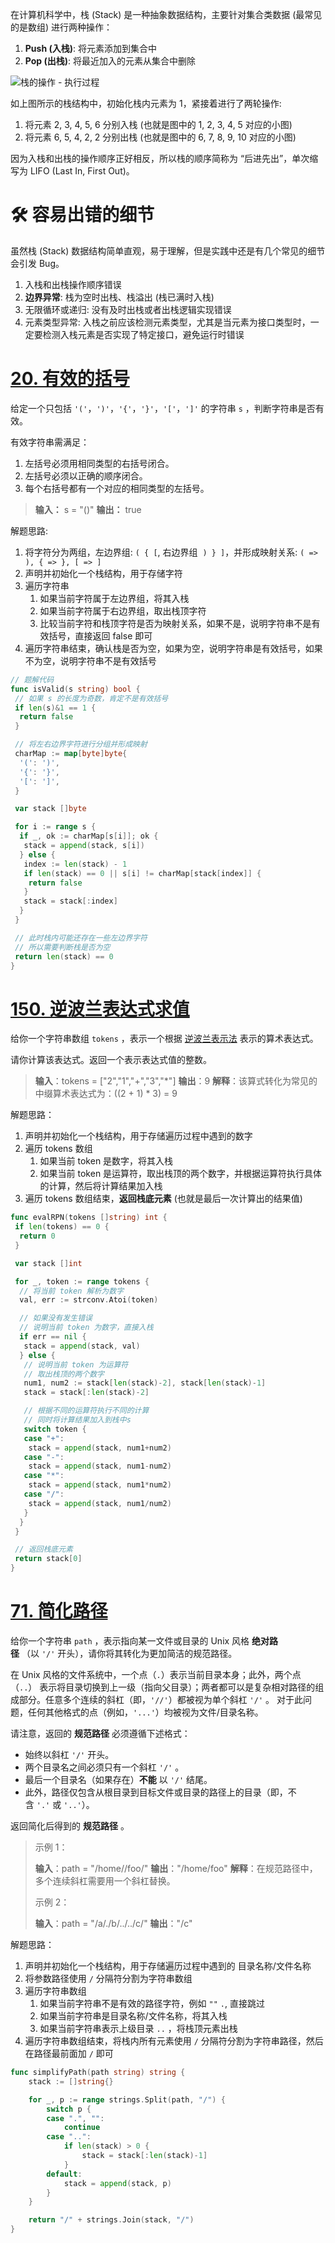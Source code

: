 在计算机科学中，栈 (Stack) 是一种抽象数据结构，主要针对集合类数据 (最常见的是数组) 进行两种操作：

1. **Push (入栈)**: 将元素添加到集合中
2. **Pop (出栈)**: 将最近加入的元素从集合中删除

![栈的操作 - 执行过程](../picture/c49fbebdc08b80a6d2fd43b3ec331aee_MD5.webp)



如上图所示的栈结构中，初始化栈内元素为 1，紧接着进行了两轮操作:

1. 将元素 2, 3, 4, 5, 6 分别入栈 (也就是图中的 1, 2, 3, 4, 5 对应的小图)
2. 将元素 6, 5, 4, 2, 2 分别出栈 (也就是图中的 6, 7, 8, 9, 10 对应的小图)

因为入栈和出栈的操作顺序正好相反，所以栈的顺序简称为 “后进先出”，单次缩写为 LIFO (Last In, First Out)。

# 🛠️ 容易出错的细节

虽然栈 (Stack) 数据结构简单直观，易于理解，但是实践中还是有几个常见的细节会引发 Bug。

1. 入栈和出栈操作顺序错误
2. **边界异常**: 栈为空时出栈、栈溢出 (栈已满时入栈)
3. 无限循环或递归: 没有及时出栈或者出栈逻辑实现错误
4. 元素类型异常: 入栈之前应该检测元素类型，尤其是当元素为接口类型时，一定要检测入栈元素是否实现了特定接口，避免运行时错误

# [20. 有效的括号](https://leetcode.cn/problems/valid-parentheses/description/)

给定一个只包括 `'('`，`')'`，`'{'`，`'}'`，`'['`，`']'` 的字符串 `s` ，判断字符串是否有效。

有效字符串需满足：

1. 左括号必须用相同类型的右括号闭合。
2. 左括号必须以正确的顺序闭合。
3. 每个右括号都有一个对应的相同类型的左括号。

> **输入：** s = "()"
> **输出：** true

解题思路:

1. 将字符分为两组，左边界组: `( { [`, 右边界组  `) } ]`，并形成映射关系: `( => ), { => }, [ => ]`
2. 声明并初始化一个栈结构，用于存储字符
3. 遍历字符串
	1. 如果当前字符属于左边界组，将其入栈
	2. 如果当前字符属于右边界组，取出栈顶字符
	3. 比较当前字符和栈顶字符是否为映射关系，如果不是，说明字符串不是有效括号，直接返回 false 即可
4. 遍历字符串结束，确认栈是否为空，如果为空，说明字符串是有效括号，如果不为空，说明字符串不是有效括号

```go
// 题解代码
func isValid(s string) bool {
 // 如果 s 的长度为奇数，肯定不是有效括号
 if len(s)&1 == 1 {
  return false
 }

 // 将左右边界字符进行分组并形成映射
 charMap := map[byte]byte{
  '(': ')',
  '{': '}',
  '[': ']',
 } 

 var stack []byte

 for i := range s {
  if _, ok := charMap[s[i]]; ok {
   stack = append(stack, s[i])
  } else {
   index := len(stack) - 1
   if len(stack) == 0 || s[i] != charMap[stack[index]] {
    return false
   }
   stack = stack[:index]
  }
 }

 // 此时栈内可能还存在一些左边界字符
 // 所以需要判断栈是否为空
 return len(stack) == 0
}
```

# [150. 逆波兰表达式求值](https://leetcode.cn/problems/evaluate-reverse-polish-notation/description/)

给你一个字符串数组 `tokens` ，表示一个根据 [逆波兰表示法](https://baike.baidu.com/item/%E9%80%86%E6%B3%A2%E5%85%B0%E5%BC%8F/128437) 表示的算术表达式。

请你计算该表达式。返回一个表示表达式值的整数。

> **输入**：tokens = ["2","1","+","3","*"]
> **输出**：9
> **解释**：该算式转化为常见的中缀算术表达式为：((2 + 1) * 3) = 9

解题思路：

1. 声明并初始化一个栈结构，用于存储遍历过程中遇到的数字
2. 遍历 tokens 数组
	1. 如果当前 token 是数字，将其入栈
	2. 如果当前 token 是运算符，取出栈顶的两个数字，并根据运算符执行具体的计算，然后将计算结果加入栈
3. 遍历 tokens 数组结束，**返回栈底元素** (也就是最后一次计算出的结果值)

```go
func evalRPN(tokens []string) int {
 if len(tokens) == 0 {
  return 0
 }

 var stack []int

 for _, token := range tokens {
  // 将当前 token 解析为数字
  val, err := strconv.Atoi(token)

  // 如果没有发生错误
  // 说明当前 token 为数字，直接入栈
  if err == nil {
   stack = append(stack, val)
  } else {
   // 说明当前 token 为运算符
   // 取出栈顶的两个数字
   num1, num2 := stack[len(stack)-2], stack[len(stack)-1]
   stack = stack[:len(stack)-2]

   // 根据不同的运算符执行不同的计算
   // 同时将计算结果加入到栈中s
   switch token {
   case "+":
    stack = append(stack, num1+num2)
   case "-":
    stack = append(stack, num1-num2)
   case "*":
    stack = append(stack, num1*num2)
   case "/":
    stack = append(stack, num1/num2)
   }
  }
 }

 // 返回栈底元素
 return stack[0]
}
```

# [71. 简化路径](https://leetcode.cn/problems/simplify-path/description/)

给你一个字符串 `path` ，表示指向某一文件或目录的 Unix 风格 **绝对路径** （以 `'/'` 开头），请你将其转化为更加简洁的规范路径。

在 Unix 风格的文件系统中，一个点（`.`）表示当前目录本身；此外，两个点 （`..`） 表示将目录切换到上一级（指向父目录）；两者都可以是复杂相对路径的组成部分。任意多个连续的斜杠（即，`'//'`）都被视为单个斜杠 `'/'` 。 对于此问题，任何其他格式的点（例如，`'...'`）均被视为文件/目录名称。

请注意，返回的 **规范路径** 必须遵循下述格式：

- 始终以斜杠 `'/'` 开头。
- 两个目录名之间必须只有一个斜杠 `'/'` 。
- 最后一个目录名（如果存在）**不能** 以 `'/'` 结尾。
- 此外，路径仅包含从根目录到目标文件或目录的路径上的目录（即，不含 `'.'` 或 `'..'`）。

返回简化后得到的 **规范路径** 。

> 示例 1：
> 
> **输入**：path = "/home//foo/"
> **输出**："/home/foo"
> **解释**：在规范路径中，多个连续斜杠需要用一个斜杠替换。
> 
> 示例 2：
> 
> **输入**：path = "/a/./b/../../c/"
> **输出**："/c"

解题思路：

1. 声明并初始化一个栈结构，用于存储遍历过程中遇到的 目录名称/文件名称
2. 将参数路径使用 `/` 分隔符分割为字符串数组
3. 遍历字符串数组
	1. 如果当前字符串不是有效的路径字符，例如 `""` `.`, 直接跳过
	2. 如果当前字符串是目录名称/文件名称，将其入栈
	3. 如果当前字符串表示上级目录 `..` ，将栈顶元素出栈
4. 遍历字符串数组结束，将栈内所有元素使用 `/` 分隔符分割为字符串路径，然后在路径最前面加 `/` 即可

```go
func simplifyPath(path string) string {
	stack := []string{}

	for _, p := range strings.Split(path, "/") {
		switch p {
		case ".", "":
			continue
		case "..":
			if len(stack) > 0 {
				stack = stack[:len(stack)-1]
			}
		default:
			stack = append(stack, p)
		}
	}

	return "/" + strings.Join(stack, "/")
}
```

